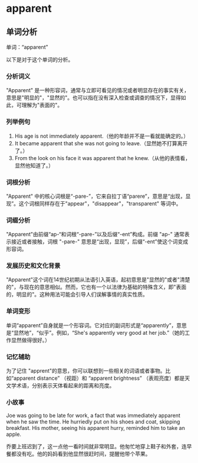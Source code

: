 # apparent

## 单词分析

  

单词：“apparent”

  

以下是对于这个单词的分析。

  

### 分析词义

  

"Apparent" 是一种形容词，通常与立即可看见的情况或者明显存在的事实有关，意思是"明显的"，"显然的"。也可以指在没有深入检查或调查的情况下，显得如此，可理解为"表面的"。

  

### 列举例句

  

1.  His age is not immediately apparent.（他的年龄并不是一看就能确定的。）
2.  It became apparent that she was not going to leave.（显然她不打算离开了。）
3.  From the look on his face it was apparent that he knew.（从他的表情看，显然他知道了。）

  

### 词根分析

  

"Apparent" 中的核心词根是“-pare-”，它来自拉丁语“parere”，意思是“出现，显现”。这个词根同样存在于"appear"，"disappear"，"transparent" 等词中。

  

### 词缀分析

  

"Apparent"由前缀“ap-“和词根“-pare-”以及后缀“-ent”构成。前缀 "ap-" 通常表示接近或者接触，词根 "-pare-" 意思是“出现，显现”，后缀“-ent”使这个词变成形容词。

  

### 发展历史和文化背景

  

"Apparent"这个词在14世纪初期从法语引入英语，起初意思是"显然的"或者"清楚的"，与现在的意思相似。然而，它也有一个以法律为基础的特殊含义，即"表面的，明显的"。这种用法可能会引导人们误解事情的真实性质。

  

### 单词变形

  

单词“apparent”自身就是一个形容词。它对应的副词形式是“apparently”，意思是“显然地”，“似乎”。例如，“She's apparently very good at her job.”（她的工作显然做得很好。）

  

### 记忆辅助

  

为了记住 "apprent"的意思，你可以联想到一些相关的词语或者事物。比如“apparent distance” （视距）和 “apparent brightness” （表观亮度）都是天文学术语，分别表示天体看起来的距离和亮度。

  

### 小故事

  

Joe was going to be late for work, a fact that was immediately apparent when he saw the time. He hurriedly put on his shoes and coat, skipping breakfast. His mother, seeing his apparent hurry, reminded him to take an apple.

  

乔要上班迟到了，这一点他一看时间就非常明显。他匆忙地穿上鞋子和外套，连早餐都没有吃。他的妈妈看到他显然很赶时间，提醒他带个苹果。
